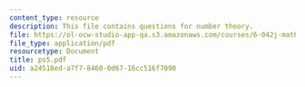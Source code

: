 ```yaml
---
content_type: resource
description: This file contains questions for number theory.
file: https://ol-ocw-studio-app-qa.s3.amazonaws.com/courses/6-042j-mathematics-for-computer-science-fall-2005/a24518eda7f784600d6716cc516f7090_ps5.pdf
file_type: application/pdf
resourcetype: Document
title: ps5.pdf
uid: a24518ed-a7f7-8460-0d67-16cc516f7090
---
```

